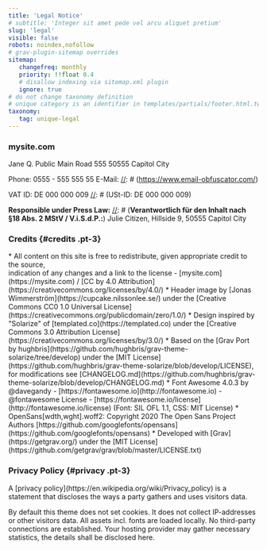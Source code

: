 ```yaml
---
title: 'Legal Notice'
# subtitle: 'Integer sit amet pede vel arcu aliquet pretium'
slug: 'legal'
visible: false
robots: noindex,nofollow
# grav-plugin-sitemap overrides
sitemap:
   changefreq: monthly
   priority: !!float 0.4
   # disallow indexing via sitemap.xml plugin
   ignore: true
# do not change taxonomy definition
# unique category is an identifier in templates/partials/footer.html.twig
taxonomy:
   tag: unique-legal
---
```

### mysite.com
<div class="a-color-text" markdown="1">
Jane Q. Public
Main Road 555
50555 Capitol City

Phone: 0555 - 555 555 55
E-Mail: <a href="javascript:location='mailto:\u0069\u006e\u0066\u006f\u0040\u006d\u0079\u0073\u0069\u0074\u0065\u002e\u0063\u006f\u006d';void 0"><script type="text/javascript">document.write('\u0069\u006e\u0066\u006f\u0040\u006d\u0079\u0073\u0069\u0074\u0065\u002e\u0063\u006f\u006d')</script></a>
[//]: # (https://www.email-obfuscator.com/)

VAT ID: DE 000 000 009
[//]: # (USt-ID: DE 000 000 009)

**Responsible under Press Law:**
[//]: # (**Verantwortlich für den Inhalt nach §18 Abs. 2 MStV / V.i.S.d.P.:**)
Julie Citizen, Hillside 9, 50555 Capitol City
</div>

### Credits {#credits .pt-3}
[//]: # (Attribution required: Please keep attributions below intact to stay compliant with the licensing agreements and to give back to the community)
<div class="a-color-text" markdown="1">
* All content on this site is free to redistribute, given appropriate credit to the source, <br>indication of any changes and a link to the license - [mysite.com](https://mysite.com) / [CC by 4.0 Attribution](https://creativecommons.org/licenses/by/4.0/)
* Header image by [Jonas Wimmerström](https://cupcake.nilssonlee.se/) under the [Creative Commons CC0 1.0 Universal License](https://creativecommons.org/publicdomain/zero/1.0/)
* Design inspired by "Solarize" of [templated.co](https://templated.co) under the [Creative Commons 3.0 Attribution License](https://creativecommons.org/licenses/by/3.0/)
* Based on the [Grav Port by hughbris](https://github.com/hughbris/grav-theme-solarize/tree/develop) under the [MIT License](https://github.com/hughbris/grav-theme-solarize/blob/develop/LICENSE), for modifications see [CHANGELOG.md](https://github.com/hughbris/grav-theme-solarize/blob/develop/CHANGELOG.md)
* Font Awesome 4.0.3 by @davegandy - [https://fontawesome.io](http://fontawesome.io) - @fontawesome
License - [https://fontawesome.io/license](http://fontawesome.io/license) (Font: SIL OFL 1.1, CSS: MIT License)
* OpenSans[wdth,wght].woff2: Copyright 2020 The Open Sans Project Authors [https://github.com/googlefonts/opensans](https://github.com/googlefonts/opensans)
* Developed with [Grav](https://getgrav.org/) under the [MIT License](https://github.com/getgrav/grav/blob/master/LICENSE.txt)
</div>

### Privacy Policy {#privacy .pt-3}
<div class="a-color-text" markdown="1">
A [privacy policy](https://en.wikipedia.org/wiki/Privacy_policy) is a statement that discloses the ways a party gathers and uses visitors data.

By default this theme does not set cookies. It does not collect IP-addresses or other visitors data. All assets incl. fonts are loaded locally. No third-party connections are established. Your hosting provider may gather necessary statistics, the details shall be disclosed here.
</div>